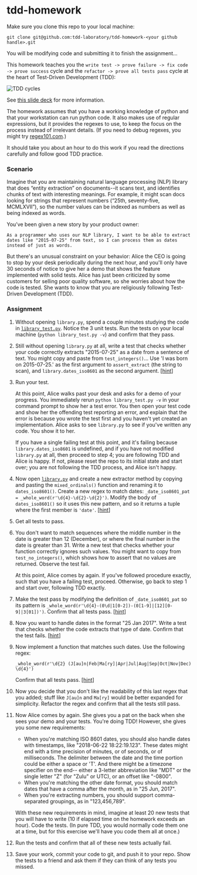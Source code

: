 # tdd-homework

Make sure you clone this repo to your local machine:

  `git clone git@github.com:tdd-laboratory/tdd-homework-<your github handle>.git`

You will be modifying code and submitting it to finish the assignment...

This homework teaches you the `write test -> prove failure -> fix code -> prove success`
cycle and the `refactor -> prove all tests pass` cycle at the heart of
Test-Driven Development (TDD):

![TDD cycles](tdd-cycles.png)

See [this slide deck](
https://docs.google.com/presentation/d/1eMJL074GPIWG632bq72NU0wc4I8jE1y9G-UZ-vU5SIk/edit
) for more information.

The homework assumes that you have a working knowledge of python and that your
workstation can run python code. It also makes use of regular
expressions, but it provides the regexes to use, to keep the focus on
the process instead of irrelevant details. (If you need to debug regexes,
you might try [regex101.com](https://regex101.com/).)

It should take you about an hour to do this work if you read the directions
carefully and follow good TDD practice.

### Scenario

Imagine that you are maintaining natural language processing (NLP) library
that does “entity extraction” on documents--it scans text, and identifies
chunks of text with interesting meanings. For example, it might scan docs
looking for strings that represent numbers (“25th, seventy-five, MCMLXVII”),
so the number values can be indexed as numbers as well as being indexed as
words.

You’ve been given a new story by your product owner:

    As a programmer who uses our NLP library, I want to be able to extract
    dates like "2015-07-25" from text, so I can process them as dates
    instead of just as words.

But there's an unusual constraint on your behavior: Alice the CEO is going
to stop by your desk periodically during the next hour, and you'll only
have 30 seconds of notice to give her a demo that shows the feature
implemented with solid tests. Alice has just been criticized by some
customers for selling poor quality software, so she worries about how the
code is tested. She wants to know that you are religiously following
Test-Driven Development (TDD).

### Assignment
1. Without opening `library.py`, spend a couple minutes studying the code
   in [`library_test.py`](library_test.py). Notice the 3 unit tests. Run
   the tests on your local machine (`python library_test.py -v`) and
   confirm that they pass.

2. Still without opening `library.py` at all, write a test that checks
   whether your code correctly extracts "2015-07-25" as a date from a
   sentence of text. You might copy and paste from `test_integers()`...
   Use 'I was born on 2015-07-25.' as the first argument to
   `assert_extract` (the string to scan), and `library.dates_iso8601` as the
   second argument. [[hint](hint-step2.py)]

3. Run your test.

   At this point, Alice walks past your desk and asks for a demo of your
   progress. You immediately rerun `python library_test.py -v` in your
   command prompt to show her a test error. You then open your test code
   and show her the offending test reporting an error, and explain that
   the error is because you wrote the test first and you haven't yet
   created an implementation. Alice asks to see `library.py` to see if
   you've written any code. You show it to her.

   If you have a single failing test at this point, and it's failing
   because `library.dates_iso8601` is undefined, and if you have not modified
   `library.py` at all, then proceed to step 4; you are following TDD
   and Alice is happy. If not, please reset the repo to its initial
   state and start over; you are not following the TDD process, and
   Alice isn't happy.

4. Now open [`library.py`](library.py) and create a new extractor method by copying
   and pasting the `mixed_ordinals()` function and renaming it to
   `dates_iso8601()`. Create a new regex to match dates: `_date_iso8601_pat
   = _whole_word(r'\d{4}-\d{2}-\d{2}')`. Modify the body of `dates_iso8601()`
   so it uses this new pattern, and so it returns a tuple where the
   first member is `'date'`. [[hint](hint-step4.py)]

5. Get all tests to pass.

6. You don't want to match sequences where the middle number in the
   date is greater than 12 (December), or where the final number in the
   date is greater than 31. Write a new test that checks whether your
   function correctly ignores such values. You might want to copy from
   `test_no_integers()`, which shows how to assert that no values are
   returned. Observe the test fail.

   At this point, Alice comes by again. If you've followed procedure
   exactly, such that you have a failing test, proceed. Otherwise, go
   back to step 1 and start over, following TDD exactly.

7. Make the test pass by modifying the definition of `_date_iso8601_pat`
   so its pattern is `_whole_word(r'\d{4}-(0\d|1[0-2])-(0[1-9]|[12][0-9]|3[01])')`.
   Confirm that all tests pass. [[hint](hint-step7.py)]

8. Now you want to handle dates in the format "25 Jan 2017". Write a test
   that checks whether the code extracts that type of date. Confirm that
   the test fails. [[hint](hint-step8.py)]

9. Now implement a function that matches such dates. Use the following regex:

   ```_whole_word(r'\d{2} (J[au]n|Feb|Ma[ry]|Apr|Jul|Aug|Sep|Oct|Nov|Dec) \d{4}')```

   Confirm that all tests pass. [[hint](hint-step9.py)]

10. Now you decide that you don't like the readability of this last regex
    that you added; stuff like `J[au]n` and `Ma[ry]` would be better
    expanded for simplicity. Refactor the regex and confirm that all the
    tests still pass.

11. Now Alice comes by again. She gives you a pat on the back when she sees
    your demo and your tests. You're doing TDD! However, she gives you some
    new requirements:

    * When you're matching ISO 8601 dates, you should also handle dates
      with timestamps, like "2018-06-22 18:22:19.123". These dates might
      end with a time precision of minutes, or of seconds, or of milliseconds.
      The delimiter between the date and the time portion could be either
      a space or 'T'. And there might be a timezone specifier on the end--
      either a 3-letter abbreviation like "MDT" or the single letter "Z"
      (for "Zulu" or UTC), or an offset like "-0800".
    * When you're matching the other date format, you should match dates
      that have a comma after the month, as in "25 Jun, 2017".
    * When you're extracting numbers, you should support comma-separated
      groupings, as in "123,456,789".

    With these new requirements in mind, imagine at least 20 new tests
    that you will have to write (10 if elapsed time on the homework
    exceeds an hour). Code the tests. (In pure TDD, you would
    normally code them one at a time, but for this exercise we'll have you
    code them all at once.)

12. Run the tests and confirm that all of these new tests actually fail.

13. Save your work, commit your code to git, and push it to your repo.
    Show the tests to a friend and ask them if they can think of any
    tests you missed.
